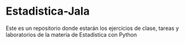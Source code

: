 # Estadistica-Jala
Este es un repositorio donde estarán los ejercicios de clase, tareas y laboratorios de la materia de Estadistica con  Python
